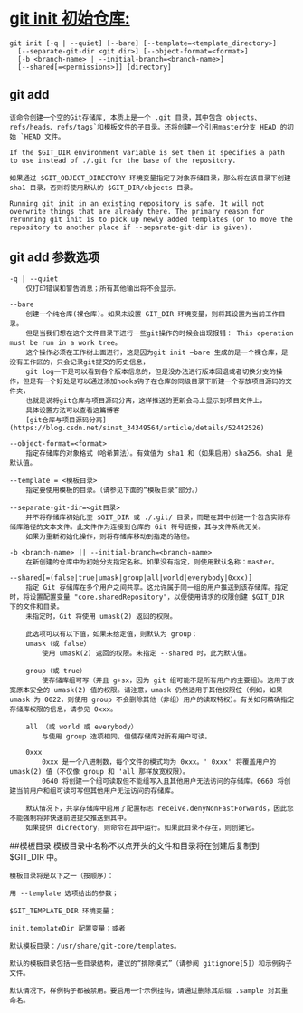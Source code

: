 # [git init  初始仓库:](https://git-scm.com/docs/git-init)
    git init [-q | --quiet] [--bare] [--template=<template_directory>]
	  [--separate-git-dir <git dir>] [--object-format=<format>]
	  [-b <branch-name> | --initial-branch=<branch-name>]
	  [--shared[=<permissions>]] [directory]

## git add      
    该命令创建一个空的Git存储库, 本质上是一个 .git 目录，其中包含 objects、refs/heads、refs/tags`和模板文件的子目录。还将创建一个引用master分支 HEAD 的初始 `HEAD 文件。

    If the $GIT_DIR environment variable is set then it specifies a path to use instead of ./.git for the base of the repository.

    如果通过 $GIT_OBJECT_DIRECTORY 环境变量指定了对象存储目录，那么将在该目录下创建 sha1 目录，否则将使用默认的 $GIT_DIR/objects 目录。

    Running git init in an existing repository is safe. It will not overwrite things that are already there. The primary reason for rerunning git init is to pick up newly added templates (or to move the repository to another place if --separate-git-dir is given).
  

  ## git add 参数选项
    -q | --quiet
        仅打印错误和警告消息；所有其他输出将不会显示。

    --bare
        创建一个纯仓库(裸仓库)。如果未设置 GIT_DIR 环境变量，则将其设置为当前工作目录。
        但是当我们想在这个文件目录下进行一些git操作的时候会出现报错： This operation must be run in a work tree。
        这个操作必须在工作树上面进行，这是因为git init –bare 生成的是一个裸仓库，是没有工作区的，只会记录git提交的历史信息，
        git log一下是可以看到各个版本信息的，但是没办法进行版本回退或者切换分支的操作，但是有一个好处是可以通过添加hooks钩子在仓库的同级目录下新建一个存放项目源码的文件夹，
        也就是说将git仓库与项目源码分离，这样推送的更新会马上显示到项目文件上，
        具体设置方法可以查看这篇博客
        [git仓库与项目源码分离](https://blog.csdn.net/sinat_34349564/article/details/52442526)

    --object-format=<format>
        指定存储库的对象格式（哈希算法）。有效值为 sha1 和（如果启用）sha256。sha1 是默认值。

    --template = <模板目录>
        指定要使用模板的目录。（请参见下面的“模板目录”部分。）

    --separate-git-dir=<git目录>
        并不将存储库初始化至 $GIT_DIR 或 ./.git/ 目录，而是在其中创建一个包含实际存储库路径的文本文件。此文件作为连接到仓库的 Git 符号链接，其与文件系统无关。
        如果为重新初始化操作，则将存储库移动到指定的路径。

    -b <branch-name> || --initial-branch=<branch-name>
        在新创建的仓库中为初始分支指定名称。如果没有指定，则使用默认名称：master。

    --shared[=(false|true|umask|group|all|world|everybody|0xxx)]
        指定 Git 存储库在多个用户之间共享。这允许属于同一组的用户推送到该存储库。指定时，将设置配置变量 "core.sharedRepository"，以便使用请求的权限创建 $GIT_DIR 下的文件和目录。
        未指定时，Git 将使用 umask(2) 返回的权限。

        此选项可以有以下值，如果未给定值，则默认为 group：
        umask（或 false）
            使用 umask(2) 返回的权限。未指定 --shared 时，此为默认值。

        group（或 true）
            使存储库组可写（并且 g+sx，因为 git 组可能不是所有用户的主要组）。这用于放宽原本安全的 umask(2) 值的权限。请注意，umask 仍然适用于其他权限位（例如，如果 umask 为 0022，则使用 group 不会删除其他（非组）用户的读取特权）。有关如何精确指定存储库权限的信息，请参见 0xxx。

        all （或 world 或 everybody）
            与使用 group 选项相同，但使存储库对所有用户可读。

        0xxx
            0xxx 是一个八进制数，每个文件的模式均为 0xxx。' 0xxx' 将覆盖用户的 umask(2) 值（不仅像 group 和 'all 那样放宽权限）。
            0640 将创建一个组可读取但不能组写入且其他用户无法访问的存储库。0660 将创建当前用户和组可读可写但其他用户无法访问的存储库。

        默认情况下，共享存储库中启用了配置标志 receive.denyNonFastForwards，因此您不能强制将非快速前进提交推送到其中。
        如果提供 dicrectory，则命令在其中运行。如果此目录不存在，则创建它。




##模板目录
    模板目录中名称不以点开头的文件和目录将在创建后复制到 $GIT_DIR 中。

    模板目录将是以下之一（按顺序）：

    用 --template 选项给出的参数；

    $GIT_TEMPLATE_DIR 环境变量；

    init.templateDir 配置变量；或者

    默认模板目录：/usr/share/git-core/templates。

    默认的模板目录包括一些目录结构，建议的“排除模式”（请参阅 gitignore[5]）和示例钩子文件。

    默认情况下，样例钩子都被禁用。要启用一个示例挂钩，请通过删除其后缀 .sample 对其重命名。
